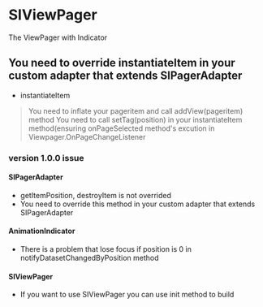 # SIViewPager
The ViewPager with Indicator

## You need to override instantiateItem in your custom adapter that extends SIPagerAdapter
- instantiateItem
> You need to inflate your pageritem and call addView(pageritem) method
> You need to call setTag(position) in your instantiateItem method(ensuring onPageSelected method's excution in Viewpager.OnPageChangeListener

### version 1.0.0 issue
#### SIPagerAdapter
- getItemPosition, destroyItem is not overrided
- You need to override this method in your custom adapter that extends SIPagerAdapter

#### AnimationIndicator
- There is a problem that lose focus if position is 0 in notifyDatasetChangedByPosition method

#### SIViewPager
- If you want to use SIViewPager you can use init method to build




